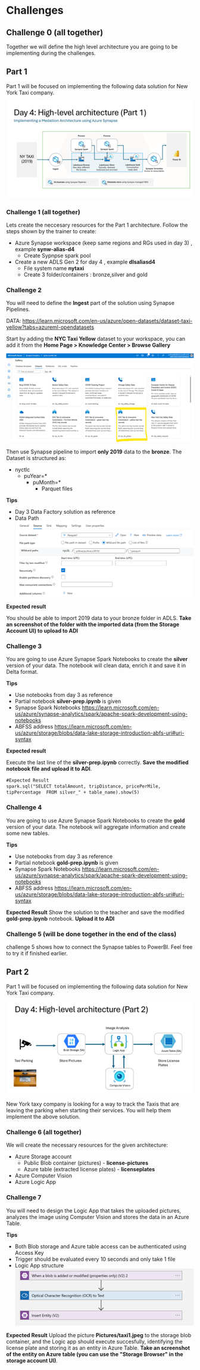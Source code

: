# Challenges

## Challenge 0 (all together)

Together we will define the high level architecture you are going to be implementing during the challenges.



## Part 1

Part 1 will be focused on implementing the following data solution for New York Taxi company.

![Part 1](media/part1.png)

### Challenge 1 (all together)

Lets create the neccesary resources for the Part 1 architecture. Follow the steps shown by the trainer to create:

- Azure Synapse workspace (keep same regions and RGs used in day 3) , example **synw-alias-d4**
    - Create Sypnpse spark pool
- Create a new ADLS Gen 2 for day 4 , example **dlsaliasd4**
    - File system name **nytaxi**
    - Create 3 folder/containers : bronze,silver and gold

### Challenge 2

 You will need to define the **Ingest** part of the solution using Synapse Pipelines.

 DATA: https://learn.microsoft.com/en-us/azure/open-datasets/dataset-taxi-yellow?tabs=azureml-opendatasets

 Start by adding the **NYC Taxi Yellow** dataset to your workspace, you can add it from the **Home Page > Knowledge Center > Browse Gallery**

 ![NYC yellow](media/yellow_taxy_data.png)

 Then use Synapse pipeline to import **only 2019** data to the  **bronze**. The Dataset is structured as:
 - nyctlc
    - puYear=*
        - puMonth=*
            - Parquet files

**Tips**
 - Day 3 Data Factory solution as reference
 - Data Path
    ![Source Path](media/taxy2019path.png)

**Expected result**

You should be able to import 2019 data to your bronze folder in ADLS. **Take an screenshot of the folder with the imported data (from the Storage Account UI) to upload to ADI**

### Challenge 3 

You are going to use Azure Synapse Spark Notebooks to create the **silver** version of your data. The notebook will clean data, enrich it and save it in Delta format.



**Tips**
- Use notebooks from day 3 as reference
- Partial notebook **silver-prep.ipynb** is given
- Synapse Spark Notebooks https://learn.microsoft.com/en-us/azure/synapse-analytics/spark/apache-spark-development-using-notebooks
- ABFSS address https://learn.microsoft.com/en-us/azure/storage/blobs/data-lake-storage-introduction-abfs-uri#uri-syntax

**Expected result**

Execute the last line of the **silver-prep.ipynb** correctly. **Save the modified notebook file and upload it to ADI**.

```
#Expected Result
spark.sql("SELECT totalAmount, tripDistance, pricePerMile, tipPercentage  FROM silver_" + table_name).show(5)
```
### Challenge 4

You are going to use Azure Synapse Spark Notebooks to create the **gold** version of your data. The notebook will aggregate information and create some new tables.

**Tips**
- Use notebooks from day 3 as reference
- Partial notebook **gold-prep.ipynb** is given
- Synapse Spark Notebooks https://learn.microsoft.com/en-us/azure/synapse-analytics/spark/apache-spark-development-using-notebooks
- ABFSS address https://learn.microsoft.com/en-us/azure/storage/blobs/data-lake-storage-introduction-abfs-uri#uri-syntax

**Expected Result**
Show the solution to the teacher and save the modified **gold-prep.ipynb** notebook. **Upload it to ADI**

### Challenge 5 (will be done together in the end of the class)
challenge 5 shows how to connect the Synapse tables to PowerBI. Feel free to try it if finished earlier.

## Part 2

Part 1 will be focused on implementing the following data solution for New York Taxi company.

![Part 2](media/part2.png)

New York taxy company is looking for a way to track the Taxis that are leaving the parking when starting their services. You will help them implement the above solution.

### Challenge 6 (all together)

We will create the necessary resources for the given architecture:
- Azure Storage account
    - Public Blob container (pictures) - **license-pictures**
    - Azure table (extracted license plates) - **licenseplates**
- Azure Computer Vision
- Azure Logic App

### Challenge 7 

You will need to design the Logic App that takes the uploaded pictures, analyzes the image using Computer Vision and stores the data in an Azure Table.

**Tips**
- Both Blob storage and Azure table access can be authenticated using Access Key
- Trigger should be evaluated every 10 seconds and only take 1 file
- Logic App structure 
    ![Logic App](media/logic-app.png)

**Expected Result**
Upload the picture **Pictures/taxi1.jpeg** to the storage blob container, and the Logic app should execute succesfully, identifying the license plate and storing it as an entity in Azure Table. **Take an screenshot of the entity on Azure table (you can use the "Storage Browser" in the storage account UI)**.


 
